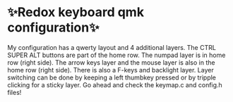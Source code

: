 <!This is the  ~/qmk_firmware/keyboards/redox/keymaps/Prutserdt/README.md file for the dotfile bare Github repo/>
# :sparkles:Redox keyboard qmk configuration:sparkles:

My configuration has a qwerty layout and 4 additional layers. The CTRL SUPER
ALT buttons are part of the home row. The numpad layer is in home row (right side). 
The arrow keys layer and the mouse layer is also in the home row (right side). 
There is also a F-keys and backlight layer. Layer switching can be done by
keeping a left thumbkey pressed or by tripple clicking for a sticky layer. Go 
ahead and check the keymap.c and config.h files!
